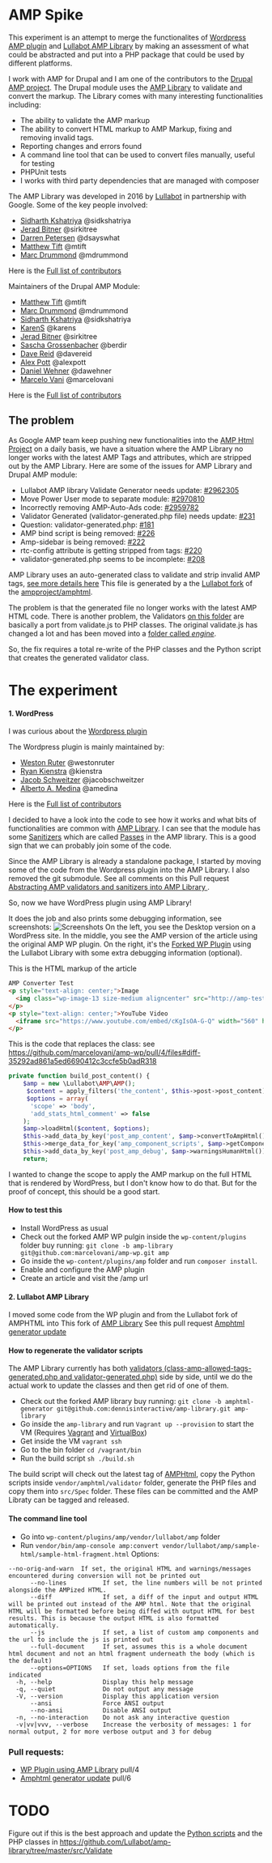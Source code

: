 # AMP Spike

This experiment is an attempt to merge the functionalites of
[Wordpress AMP plugin][1] and [Lullabot AMP Library][2] by making an assessment
of what could be abstracted and put into a PHP package that could be used by
different platforms.

I work with AMP for Drupal and I am one of the contributors to the [Drupal AMP project][3].
The Drupal module uses the [AMP Library][2] to validate and convert the markup.
The Library comes with many interesting functionalities including:
- The ability to validate the AMP markup
- The ability to convert HTML markup to AMP Markup, fixing and removing invalid tags.
- Reporting changes and errors found
- A command line tool that can be used to convert files manually, useful for testing
- PHPUnit tests
- I works with third party dependencies that are managed with composer

The AMP Library was developed in 2016 by [Lullabot][4] in partnership with Google.
Some of the key people involved:
- [Sidharth Kshatriya][5] @sidkshatriya
- [Jerad Bitner][6] @sirkitree 
- [Darren Petersen][7] @dsayswhat 
- [Matthew Tift][8] @mtift 
- [Marc Drummond][9] @mdrummond 

Here is the [Full list of contributors](https://github.com/Lullabot/amp-library/graphs/contributors)

Maintainers of the Drupal AMP Module:
- [Matthew Tift][8] @mtift 
- [Marc Drummond][9] @mdrummond
- [Sidharth Kshatriya][5] @sidkshatriya
- [KarenS][11] @karens
- [Jerad Bitner][6] @sirkitree 
- [Sascha Grossenbacher][12] @berdir 
- [Dave Reid][13] @davereid 
- [Alex Pott][14] @alexpott 
- [Daniel Wehner][15] @dawehner 
- [Marcelo Vani][16] @marcelovani 

[1]: https://wordpress.org/plugins/amp
[2]: https://github.com/Lullabot/amp-library
[3]: https://www.drupal.org/project/amp
[4]: https://www.lullabot.com/articles/amping-up-drupal
[5]: https://github.com/sidkshatriya
[6]: https://github.com/sirkitree
[7]: https://github.com/dsayswhat
[8]: https://github.com/mtift
[9]: https://github.com/mdrummond
[11]: https://github.com/karens
[12]: https://github.com/berdir
[13]: https://github.com/davereid
[14]: https://github.com/alexpott
[15]: https://github.com/dawehner
[16]: https://github.com/marcelovani

Here is the [Full list of contributors](https://www.drupal.org/node/2582081/committers)

## The problem
As Google AMP team keep pushing new functionalities into the [AMP Html Project][20]
on a daily basis, we have a situation where the AMP Library no longer works with
the latest AMP Tags and attributes, which are stripped out by the AMP Library.
Here are some of the issues for AMP Library and Drupal AMP module:

- Lullabot AMP library Validate Generator needs update: [#2962305](https://www.drupal.org/project/amp/issues/2962305)
- Move Power User mode to separate module: [#2970810](https://www.drupal.org/project/amp/issues/2970810)
- Incorrectly removing AMP-Auto-Ads code: [#2959782](https://www.drupal.org/project/amp/issues/2959782)
- Validator Generated (validator-generated.php file) needs update: [#231](https://github.com/Lullabot/amp-library/issues/231)
- Question: validator-generated.php: [#181](https://github.com/Lullabot/amp-library/issues/181)
- AMP bind script is being removed: [#226](https://github.com/Lullabot/amp-library/issues/226)
- Amp-sidebar is being removed: [#222](https://github.com/Lullabot/amp-library/issues/222)
- rtc-config attribute is getting stripped from <amp-ad> tags: [#220](https://github.com/Lullabot/amp-library/issues/220)
- validator-generated.php seems to be incomplete: [#208](https://github.com/Lullabot/amp-library/issues/208)

AMP Library uses an auto-generated class to validate and strip invalid AMP tags,
[see more details here](https://github.com/Lullabot/amp-library/tree/master/src/Spec)
This file is generated by a the [Lullabot fork](https://github.com/Lullabot/amphtml)
of the [ampproject/amphtml][20].

The problem is that the generated file no longer works with the latest AMP HTML code.
There is another problem, the Validators [on this folder](https://github.com/Lullabot/amp-library/tree/master/src/Validate) 
are basically a port from validate.js to PHP classes. The original validate.js
has changed a lot and has been moved into a [folder called *engine*](https://github.com/ampproject/amphtml/tree/master/validator/engine).

[20]: https://github.com/ampproject/amphtml

So, the fix requires a total re-write of the PHP classes and the Python script
that creates the generated validator class.
 
# The experiment
#### 1. WordPress
I was curious about the [Wordpress plugin][40]

The Wordpress plugin is mainly maintained by:

- [Weston Ruter][31] @westonruter 
- [Ryan Kienstra][32] @kienstra 
- [Jacob Schweitzer][33] @jacobschweitzer 
- [Alberto A. Medina][34] @amedina

[31]: https://github.com/westonruter
[32]: https://github.com/kienstra
[33]: https://github.com/jacobschweitzer
[34]: https://github.com/amedina
[40]: https://github.com/ampproject/amp-wp

Here is the [Full list of contributors](https://github.com/ampproject/amp-wp/graphs/contributors)


I decided to have a look into the code to see how it works and what bits of
functionalities are common with [AMP Library][2].
I can see that the module has some [Sanitizers](https://github.com/ampproject/amp-wp/tree/develop/includes/sanitizers)
which are called [Passes](https://github.com/Lullabot/amp-library/tree/master/src/Pass) in the AMP library.
This is a good sign that we can probably join some of the code.

Since the AMP Library is already a standalone package, I started by moving some
of the code from the Wordpress plugin into the AMP Library. I also removed the
git submodule. See all comments on this Pull request [Abstracting AMP validators and sanitizers into AMP Library ][50].

So, now we have WordPress plugin using AMP Library!

It does the job and also prints some debugging information, see screenshots:
 ![Screenshots](https://github.com/dennisinteractive/amp-library/raw/amp-spike/AMP%20Spike/Screenshots.jpg)
On the left, you see the Desktop version on a WordPress site.
In the middle, you see the AMP version of the article using the original AMP WP plugin.
On the right, it's the [Forked WP Plugin][50] using the Lullabot Library with some extra
debugging information (optional).

This is the HTML markup of the article
```html
AMP Converter Test
<p style="text-align: center;">Image
  <img class="wp-image-13 size-medium aligncenter" src="http://amp-test.dd:8083/sites/amp-test.dd/wp-content/uploads/2018/12/amplifier-300x198.jpg" alt="" width="300" height="198" />
</p>
<p style="text-align: center;">YouTube Video
  <iframe src="https://www.youtube.com/embed/cKgIsOA-G-Q" width="560" height="315" frameborder="0" allowfullscreen="allowfullscreen"></iframe>
</p>
```

This is the code that replaces the class:
see https://github.com/marcelovani/amp-wp/pull/4/files#diff-35292ad861a5ed6690412c3ccfe5b0adR318
```php
private function build_post_content() {
    $amp = new \Lullabot\AMP\AMP();
     $content = apply_filters('the_content', $this->post->post_content);
     $options = array(
      'scope' => 'body',
      'add_stats_html_comment' => false
    );
    $amp->loadHtml($content, $options);
    $this->add_data_by_key('post_amp_content', $amp->convertToAmpHtml());
    $this->merge_data_for_key('amp_component_scripts', $amp->getComponentJs());
    $this->add_data_by_key('post_amp_debug', $amp->warningsHumanHtml());
    return;
```
I wanted to change the scope to apply the AMP markup on the full HTML that is
rendered by WordPress, but I don't know how to do that. But for the proof of
concept, this should be a good start.

#### How to test this
- Install WordPress as usual
- Check out the forked AMP WP pulgin inside the `wp-content/plugins`
  folder buy running: `git clone -b amp-library git@github.com:marcelovani/amp-wp.git amp` 
- Go inside the `wp-content/plugins/amp` folder and run `composer install`.
- Enable and configure the AMP plugin
- Create an article and visit the /amp url


#### 2. Lullabot AMP Library
I moved some code from the WP plugin and from the Lullabot fork of AMPHTML into
This fork of [AMP Library](https://github.com/dennisinteractive/amp-library/tree/amphtml-generator)
See this pull request [Amphtml generator update][51]

#### How to regenerate the validator scripts
The AMP Library currently has both [validators (class-amp-allowed-tags-generated.php and validator-generated.php)][57] 
side by side, until we do the actual work to update the classes and then get rid of one of them.
- Check out the forked AMP library buy running: `git clone -b amphtml-generator git@github.com:dennisinteractive/amp-library.git amp-library` 
- Go inside the `amp-library` and run `Vagrant up --provision` to start the VM (Requires [Vagrant][55] and [VirtualBox][56]) 
- Get inside the VM `vagrant ssh`
- Go to the bin folder `cd /vagrant/bin`
- Run the build script `sh ./build.sh`

The build script will check out the latest tag of [AMPHtml][20], copy the Python
scripts inside `vendor/amphtml/validator` folder, generate the PHP files and copy
them into `src/Spec` folder.
These files can be committed and the AMP Libraty can be tagged and released.

#### The command line tool
- Go into `wp-content/plugins/amp/vendor/lullabot/amp` folder
- Run `vendor/bin/amp-console amp:convert vendor/lullabot/amp/sample-html/sample-html-fragment.html`
Options:
```
--no-orig-and-warn  If set, the original HTML and warnings/messages encountered during conversion will not be printed out
      --no-lines          If set, the line numbers will be not printed alongside the AMPized HTML.
      --diff              If set, a diff of the input and output HTML will be printed out instead of the AMP html. Note that the original HTML will be formatted before being diffed with output HTML for best results. This is because the output HTML is also formatted automatically.
      --js                If set, a list of custom amp components and the url to include the js is printed out
      --full-document     If set, assumes this is a whole document html document and not an html fragment underneath the body (which is the default)
      --options=OPTIONS   If set, loads options from the file indicated
  -h, --help              Display this help message
  -q, --quiet             Do not output any message
  -V, --version           Display this application version
      --ansi              Force ANSI output
      --no-ansi           Disable ANSI output
  -n, --no-interaction    Do not ask any interactive question
  -v|vv|vvv, --verbose    Increase the verbosity of messages: 1 for normal output, 2 for more verbose output and 3 for debug
```

### Pull requests:

- [WP Plugin using AMP Library][50] pull/4
- [Amphtml generator update][51] pull/6


[50]: https://github.com/marcelovani/amp-wp/pull/4
[51]: https://github.com/dennisinteractive/amp-library/pull/6
[55]: https://www.vagrantup.com/
[56]: https://www.virtualbox.org/wiki/Downloads
[57]: https://github.com/dennisinteractive/amp-library/tree/amphtml-generator/src/Spec

# TODO
Figure out if this is the best approach and update the [Python scripts](https://github.com/dennisinteractive/amp-library/tree/amphtml-generator/bin)
and the PHP classes in <https://github.com/Lullabot/amp-library/tree/master/src/Validate>
